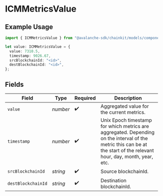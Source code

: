 # ICMMetricsValue

## Example Usage

```typescript
import { ICMMetricsValue } from "@avalanche-sdk/chainkit/models/components";

let value: ICMMetricsValue = {
  value: 7310.5,
  timestamp: 9026.67,
  srcBlockchainId: "<id>",
  destBlockchainId: "<id>",
};
```

## Fields

| Field                                                                                                                                                                | Type                                                                                                                                                                 | Required                                                                                                                                                             | Description                                                                                                                                                          |
| -------------------------------------------------------------------------------------------------------------------------------------------------------------------- | -------------------------------------------------------------------------------------------------------------------------------------------------------------------- | -------------------------------------------------------------------------------------------------------------------------------------------------------------------- | -------------------------------------------------------------------------------------------------------------------------------------------------------------------- |
| `value`                                                                                                                                                              | *number*                                                                                                                                                             | :heavy_check_mark:                                                                                                                                                   | Aggregated value for the current metrics.                                                                                                                            |
| `timestamp`                                                                                                                                                          | *number*                                                                                                                                                             | :heavy_check_mark:                                                                                                                                                   | Unix Epoch timestamp for which metrics are aggregated. Depending on the interval of the metric this can be at the start of the relevant hour, day, month, year, etc. |
| `srcBlockchainId`                                                                                                                                                    | *string*                                                                                                                                                             | :heavy_check_mark:                                                                                                                                                   | Source blockchainId.                                                                                                                                                 |
| `destBlockchainId`                                                                                                                                                   | *string*                                                                                                                                                             | :heavy_check_mark:                                                                                                                                                   | Destination blockchainId.                                                                                                                                            |